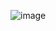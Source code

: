 ![image](https://github.com/akshayblevel/Stairway-Architecture/assets/38757471/e2cad497-16cf-4e3b-8b12-700d7d595565)
